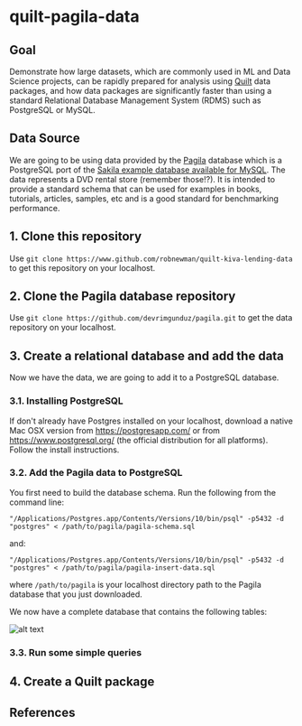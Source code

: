 # quilt-pagila-data

## Goal

Demonstrate how large datasets, which are commonly used in ML and Data Science projects, can be rapidly prepared for analysis using [Quilt](https://www.quiltdata.com) data packages, and how data packages are significantly faster than using a standard Relational Database Management System (RDMS) such as PostgreSQL or MySQL.

## Data Source

We are going to be using data provided by the [Pagila](https://github.com/devrimgunduz/pagila) database which is a PostgreSQL port of the [Sakila example database available for MySQL](https://dev.mysql.com/doc/sakila/en/). The data represents a DVD rental store (remember those!?). It is intended to provide a standard schema that can be used for examples in books, tutorials, articles, samples, etc and is a good standard for benchmarking performance.

## 1. Clone this repository

Use `git clone https://www.github.com/robnewman/quilt-kiva-lending-data` to get this repository on your localhost.

## 2. Clone the Pagila database repository

Use `git clone https://github.com/devrimgunduz/pagila.git` to get the data repository on your localhost.

## 3. Create a relational database and add the data

Now we have the data, we are going to add it to a PostgreSQL database.

### 3.1. Installing PostgreSQL

If don't already have Postgres installed on your localhost, download a native Mac OSX version from https://postgresapp.com/ or from https://www.postgresql.org/ (the official distribution for all platforms). Follow the install instructions.

### 3.2. Add the Pagila data to PostgreSQL

You first need to build the database schema. Run the following from the command line:

`"/Applications/Postgres.app/Contents/Versions/10/bin/psql" -p5432 -d "postgres" < /path/to/pagila/pagila-schema.sql`

and:

`"/Applications/Postgres.app/Contents/Versions/10/bin/psql" -p5432 -d "postgres" < /path/to/pagila/pagila-insert-data.sql`

where `/path/to/pagila` is your localhost directory path to the Pagila database that you just downloaded.

We now have a complete database that contains the following tables:

![alt text][pagila_erd]

### 3.3. Run some simple queries

## 4. Create a Quilt package

## References

[pagila_erd]: https://github.com/robnewman/quilt-pagila-data/raw/master/src/assets/images/dvd-rental-sample-database-diagram.png "Pagila Entity Relationship Diagram"
